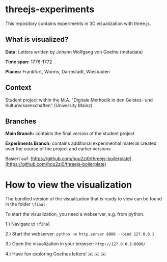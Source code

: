 # threejs-experiments
This repository contains experiments in 3D visualization with three.js.

## What is visualized?

**Data:** Letters written by Johann Wolfgang von Goethe (metadata) 

**Time span:** 1776-1772

**Places:** Frankfurt, Worms, Darmstadt, Wiesbaden

## Context

Student project within the M.A. "Digitale Methodik in den Geistes- und Kulturwissenschaften" (University Mainz)

## Branches

**Main Branch:** contains the final version of the student project

**Experiments Branch:** contains additional experimential material created over the course of the project and earlier versions

Basiert auf: [https://github.com/hou2zi0/threejs-boilerplate](https://github.com/hou2zi0/threejs-boilerplate)

# How to view the visualization
The bundled version of the visualization that is ready to view can be found in the folder `\final`.

To start the visualization, you need a webserver, e.g. from python.

1.) Navigate to `\final`

2.) Start the webserver: `python -m http.server 8000 --bind 127.0.0.1`

3.) Open the visualization in your browser: `http://127.0.0.1:8000/`

4.) Have fun exploring Goethes letters! ✉️ ✉️ ✉️ 

